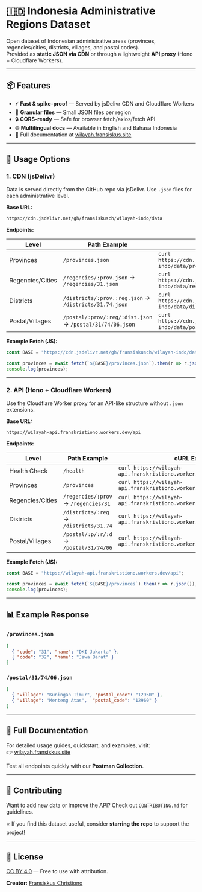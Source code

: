 # 🇮🇩 Indonesia Administrative Regions Dataset

Open dataset of Indonesian administrative areas (provinces, regencies/cities, districts, villages, and postal codes).  
Provided as **static JSON via CDN** or through a lightweight **API proxy** (Hono + Cloudflare Workers).

---

## 📦 Features

- ⚡ **Fast & spike-proof** — Served by jsDelivr CDN and Cloudflare Workers  
- 🧩 **Granular files** — Small JSON files per region  
- 🔒 **CORS-ready** — Safe for browser fetch/axios/fetch API  
- 🌐 **Multilingual docs** — Available in English and Bahasa Indonesia  
- 📖 Full documentation at [wilayah.fransiskus.site](https://wilayah.fransiskus.site)

---

## 🚀 Usage Options

### 1. CDN (jsDelivr)

Data is served directly from the GitHub repo via jsDelivr. Use `.json` files for each administrative level.

**Base URL:**

```plaintext
https://cdn.jsdelivr.net/gh/fransiskusch/wilayah-indo/data
```

**Endpoints:**

| Level            | Path Example                                  | cURL Example                                                                 |
|------------------|-----------------------------------------------|-------------------------------------------------------------------------------|
| Provinces        | `/provinces.json`                             | `curl https://cdn.jsdelivr.net/gh/fransiskusch/wilayah-indo/data/provinces.json` |
| Regencies/Cities | `/regencies/:prov.json` → `/regencies/31.json`| `curl https://cdn.jsdelivr.net/gh/fransiskusch/wilayah-indo/data/regencies/31.json` |
| Districts        | `/districts/:prov.:reg.json` → `/districts/31.74.json` | `curl https://cdn.jsdelivr.net/gh/fransiskusch/wilayah-indo/data/districts/31.74.json` |
| Postal/Villages  | `/postal/:prov/:reg/:dist.json` → `/postal/31/74/06.json` | `curl https://cdn.jsdelivr.net/gh/fransiskusch/wilayah-indo/data/postal/31/74/06.json` |

**Example Fetch (JS):**

```js
const BASE = "https://cdn.jsdelivr.net/gh/fransiskusch/wilayah-indo/data";

const provinces = await fetch(`${BASE}/provinces.json`).then(r => r.json());
console.log(provinces);
```

---

### 2. API (Hono + Cloudflare Workers)

Use the Cloudflare Worker proxy for an API-like structure without `.json` extensions.

**Base URL:**

```plaintext
https://wilayah-api.franskristiono.workers.dev/api
```

**Endpoints:**

| Level            | Path Example                        | cURL Example                                                                 |
|------------------|-------------------------------------|-------------------------------------------------------------------------------|
| Health Check     | `/health`                           | `curl https://wilayah-api.franskristiono.workers.dev/api/health`              |
| Provinces        | `/provinces`                        | `curl https://wilayah-api.franskristiono.workers.dev/api/provinces`           |
| Regencies/Cities | `/regencies/:prov` → `/regencies/31`| `curl https://wilayah-api.franskristiono.workers.dev/api/regencies/31`        |
| Districts        | `/districts/:reg` → `/districts/31.74` | `curl https://wilayah-api.franskristiono.workers.dev/api/districts/31.74`   |
| Postal/Villages  | `/postal/:p/:r/:d` → `/postal/31/74/06` | `curl https://wilayah-api.franskristiono.workers.dev/api/postal/31/74/06`  |

**Example Fetch (JS):**

```js
const BASE = "https://wilayah-api.franskristiono.workers.dev/api";

const provinces = await fetch(`${BASE}/provinces`).then(r => r.json());
console.log(provinces);
```

---

## 📊 Example Response

### `/provinces.json`

```json
[
  { "code": "31", "name": "DKI Jakarta" },
  { "code": "32", "name": "Jawa Barat" }
]
```

### `/postal/31/74/06.json`

```json
[
  { "village": "Kuningan Timur", "postal_code": "12950" },
  { "village": "Menteng Atas",  "postal_code": "12960" }
]
```

---

## 📖 Full Documentation

For detailed usage guides, quickstart, and examples, visit:  
👉 [wilayah.fransiskus.site](https://wilayah.fransiskus.site)

Test all endpoints quickly with our **Postman Collection**.

---

## 🤝 Contributing

Want to add new data or improve the API? Check out `CONTRIBUTING.md` for guidelines.  

⭐ If you find this dataset useful, consider **starring the repo** to support the project!

---

## 📝 License

[CC BY 4.0](https://creativecommons.org/licenses/by/4.0/) — Free to use with attribution.  

**Creator:** [Fransiskus Christiono](https://fransiskus.site)  
